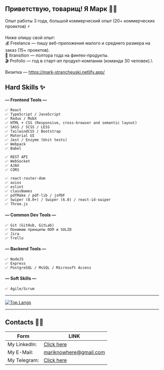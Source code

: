 
## Приветствую, товарищ! Я Марк 👋😄

Опыт работы 3 года, большой коммерческий опыт (20+ коммерческих проектов) ⚡

Ниже опишу свой опыт: \
💰 Freelance — пишу веб-приложения малого и среднего размера на заказ (15+ проектов). \
💼 Itransition — полтора года на финтех-продукты.\
🎬 Profolio — год в старт-ап продукт-компании (команда 30 человек).\

Визитка — https://mark-strancheuski.netlify.app/

## Hard Skills ✨

#### — Frontend Tools — 
~~~
✅ React 
✅ TypeScript / JavaScript
✅ Redux / MobX
✅ HTML + CSS (Responsive, cross-browser and semantic layout)
✅ SASS / SCSS / LESS
✅ TailwindCSS / Bootstrap
✅ Material UI
✅ Jest / Enzyme (Unit tests)
✅ Webpack
✅ Babel
~~~
~~~
✅ REST API
✅ WebSocket
✅ AJAX
✅ CORS
~~~
~~~
✅ react-router-dom
✅ axios
✅ eslint
✅ classNames
✅ pdfMake / pdf-lib / jsPDF
✅ Swiper (8.0+) / Swiper (6.0) / react-id-swiper
✅ Three.js
~~~

#### — Common Dev Tools —
~~~
✅ Git (GitHub, GitLab)
✅ Понимаю принципы ООП и SOLID
✅ Jira
✅ Trello
~~~

#### — Backend Tools —
~~~
✅ NodeJS
✅ Express
✅ PostgreSQL / MsSQL / Microsoft Access
~~~

#### — Soft Skills —
~~~
✅ Agile/Scrum
~~~

---

[![Top Langs](https://github-readme-stats.vercel.app/api/top-langs/?username=mariknowhere)](https://github.com/anuraghazra/github-readme-stats)

---

## Contacts 💬🤔
| Form | LINK |
| ------ | ------ |
| My LinkedIn: | [Click here](https://www.linkedin.com/in/vladimir-vakula/) |
| My E-Mail: | mariknowhere@gmail.com |
| My Telegram: | [Click here](https://t.me/maybebabythink) |



<!--
- 🔭 I’m currently working on ...
- 🌱 I’m currently learning ...
- 👯 I’m looking to collaborate on ...
- 📫 How to reach me: ...
-->
